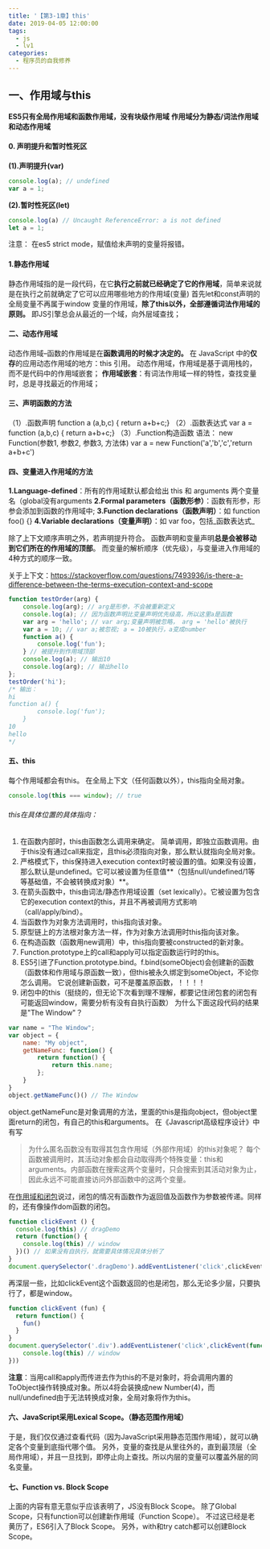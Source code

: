 ```yaml
---
title: '【第3-1章】this'
date: 2019-04-05 12:00:00
tags:
  - js
  - lv1
categories:
  - 程序员的自我修养
---
```

<meta name="referrer" content="no-referrer">


## 一、作用域与this
**ES5只有全局作用域和函数作用域，没有块级作用域**
**作用域分为静态/词法作用域和动态作用域**

#### 0. 声明提升和暂时性死区

**(1).声明提升(var)**
```javascript
console.log(a); // undefined
var a = 1;
```
**(2).暂时性死区(let)**
```javascript
console.log(a) // Uncaught ReferenceError: a is not defined
let a = 1;
```
注意：
在es5 strict mode，赋值给未声明的变量将报错。

#### 1.静态作用域
静态作用域指的是一段代码，在它**执行之前就已经确定了它的作用域**，简单来说就是在执行之前就确定了它可以应用哪些地方的作用域(变量)
首先let和const声明的全局变量不再属于window
变量的作用域，**除了this以外，全部遵循词法作用域的原则。**
即JS引擎总会从最近的一个域，向外层域查找；
#### 二、动态作用域
动态作用域–函数的作用域是在**函数调用的时候才决定的。**
在 JavaScript 中的**仅存**的应用动态作用域的地方：this 引用。
动态作用域，作用域是基于调用栈的，而不是代码中的作用域嵌套；
**作用域嵌套**：有词法作用域一样的特性，查找变量时，总是寻找最近的作用域；

#### 三、声明函数的方法
（1）.函数声明
function a (a,b,c) {	return a+b+c;}
（2）.函数表达式
var a = function (a,b,c) {	return a+b+c;}
（3）.Function构造函数
语法： new Function(参数1, 参数2, 参数3, 方法体)
var a = new Function('a','b','c','return a+b+c')

#### 四、变量进入作用域的方法
**1.Language-defined**：所有的作用域默认都会给出 this 和 arguments 两个变量名（global没有arguments
**2.Formal parameters（函数形参）**：函数有形参，形参会添加到函数的作用域中;
**3.Function declarations（函数声明）**：如 function foo() {}
**4.Variable declarations（变量声明）**：如 var foo，包括_函数表达式_

除了上下文顺序声明之外，若声明提升符合。
函数声明和变量声明**总是会被移动到它们所在的作用域的顶部**。
而变量的解析顺序（优先级），与变量进入作用域的4种方式的顺序一致。

关于上下文：https://stackoverflow.com/questions/7493936/is-there-a-difference-between-the-terms-execution-context-and-scope
```javascript
function testOrder(arg) {
    console.log(arg); // arg是形参，不会被重新定义
    console.log(a); // 因为函数声明比变量声明优先级高，所以这里a是函数
    var arg = 'hello'; // var arg;变量声明被忽略， arg = 'hello'被执行
    var a = 10; // var a;被忽视; a = 10被执行，a变成number
    function a() {
        console.log('fun');
    } // 被提升到作用域顶部
    console.log(a); // 输出10
    console.log(arg); // 输出hello
}; 
testOrder('hi');
/* 输出：
hi 
function a() {
        console.log('fun');
    }
10 
hello 
*/
```
#### 五、this
每个作用域都会有this。
在全局上下文（任何函数以外），this指向全局对象。
```javascript
console.log(this === window); // true
```
###### this在具体位置的具体指向：
1. 在函数内部时，this由函数怎么调用来确定。
简单调用，即独立函数调用。由于this没有通过call来指定，且this必须指向对象，那么默认就指向全局对象。
2. 严格模式下，this保持进入execution context时被设置的值。如果没有设置，那么默认是undefined。它可以被设置为任意值**（包括null/undefined/1等等基础值，不会被转换成对象）**。
3. 在箭头函数中，this由词法/静态作用域设置（set lexically）。它被设置为包含它的execution context的this，并且不再被调用方式影响（call/apply/bind）。
4. 当函数作为对象方法调用时，this指向该对象。
5. 原型链上的方法根对象方法一样，作为对象方法调用时this指向该对象。
6. 在构造函数（函数用new调用）中，this指向要被constructed的新对象。
7. Function.prototype上的call和apply可以指定函数运行时的this。
8. ES5引进了Function.prototype.bind。f.bind(someObject)会创建新的函数（函数体和作用域与原函数一致），但this被永久绑定到someObject，不论你怎么调用。
它说创建新函数，可不是覆盖原函数，！！！！
9. 闭包中的this（挺绕的，但无论下次看到理不理解，都要记住闭包套的闭包有可能返回window，需要分析有没有自执行函数）
为什么下面这段代码的结果是"The Window"？
```javascript
var name = "The Window";
var object = {
    name: "My object",
    getNameFunc: function() {
        return function() {
            return this.name;
        };
    }
}
object.getNameFunc()() // The Window
```
object.getNameFunc是对象调用的方法，里面的this是指向object，但object里面return的闭包，有自己的this和arguments。
 在《Javascript高级程序设计》中有写
>为什么匿名函数没有取得其包含作用域（外部作用域）的this对象呢？
每个函数被调用时，其活动对象都会自动取得两个特殊变量：this和arguments。内部函数在搜索这两个变量时，只会搜索到其活动对象为止，因此永远不可能直接访问外部函数中的这两个变量。

在[作用域和闭包](/2019/04/05/cxy/js/js-context/)说过，闭包的情况有函数作为返回值及函数作为参数被传递。同样的，还有像操作dom函数的闭包。
```javascript
function clickEvent () {
  console.log(this) // dragDemo
  return (function() {
    console.log(this) // window
  })() // 如果没有自执行，就需要具体情况具体分析了
}
document.querySelector('.dragDemo').addEventListener('click',clickEvent)
```
再深层一些，比如clickEvent这个函数返回的也是闭包，那么无论多少层，只要执行了，都是window。
```javascript
function clickEvent (fun) {
  return function() {
    fun()
  }
}
document.querySelector('.div').addEventListener('click',clickEvent(function(){
    console.log(this) // window
}))
```
**注意**：当用call和apply而传进去作为this的不是对象时，将会调用内置的ToObject操作转换成对象。所以4将会装换成new Number(4)，而null/undefined由于无法转换成对象，全局对象将作为this。

#### 六、JavaScript采用Lexical Scope。（静态范围作用域）
于是，我们仅仅通过查看代码（因为JavaScript采用静态范围作用域），就可以确定各个变量到底指代哪个值。
另外，变量的查找是从里往外的，直到最顶层（全局作用域），并且一旦找到，即停止向上查找。所以内层的变量可以覆盖外层的同名变量。
#### 七、Function vs. Block Scope
上面的内容有意无意似乎应该表明了，JS没有Block Scope。
除了Global Scope，只有function可以创建新作用域（Function Scope）。 不过这已经是老黄历了，ES6引入了Block Scope。
另外，with和try catch都可以创建Block Scope。
